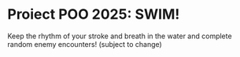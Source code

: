 # Proiect POO 2025: SWIM!

Keep the rhythm of your stroke and breath in the water and complete random enemy encounters! (subject to change)
